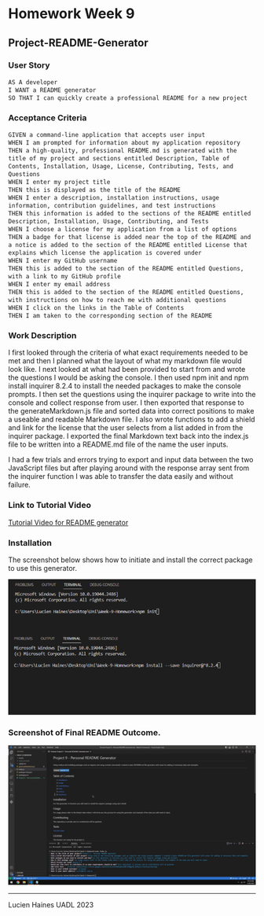 # Homework Week 9
## Project-README-Generator

### User Story
```
AS A developer
I WANT a README generator
SO THAT I can quickly create a professional README for a new project
```

### Acceptance Criteria
```
GIVEN a command-line application that accepts user input
WHEN I am prompted for information about my application repository
THEN a high-quality, professional README.md is generated with the title of my project and sections entitled Description, Table of Contents, Installation, Usage, License, Contributing, Tests, and Questions
WHEN I enter my project title
THEN this is displayed as the title of the README
WHEN I enter a description, installation instructions, usage information, contribution guidelines, and test instructions
THEN this information is added to the sections of the README entitled Description, Installation, Usage, Contributing, and Tests
WHEN I choose a license for my application from a list of options
THEN a badge for that license is added near the top of the README and a notice is added to the section of the README entitled License that explains which license the application is covered under
WHEN I enter my GitHub username
THEN this is added to the section of the README entitled Questions, with a link to my GitHub profile
WHEN I enter my email address
THEN this is added to the section of the README entitled Questions, with instructions on how to reach me with additional questions
WHEN I click on the links in the Table of Contents
THEN I am taken to the corresponding section of the README
```
### Work Description
I first looked through the criteria of what exact requirements needed to be met and then I planned what the layout of what my markdown file would look like. I next looked at what had been provided to start from and wrote the questions I would be asking the console. I then used npm init and npm install inquirer 8.2.4 to install the needed packages to make the console prompts. I then set the questions using the inquirer package to write into the console and collect response from user. I then exported that response to the generateMarkdown.js file and sorted data into correct positions to make a useable and readable Markdown file. I also wrote functions to add a shield and link for the license that the user selects from a list added in from the inquirer package. I exported the final Markdown text back into the index.js file to be written into a README.md file of the name the user inputs.

I had a few trials and errors trying to export and input data between the two JavaScript files but after playing around with the response array sent from the inquirer function I was able to transfer the data easily and without failure.

### Link to Tutorial Video
[Tutorial Video for README generator](https://drive.google.com/file/d/1cO798tf2ILP1Y_plhfxkb03s785l0OPs/view?usp=sharing)

### Installation
The screenshot below shows how to initiate and install the correct package to use this generator.

![](./Assets/Project%209%20install%20Screenshot.png)

### Screenshot of Final README Outcome.

![Project README Generator](./Assets/Project%209%20Screenshot.png)

---
Lucien Haines UADL 2023
